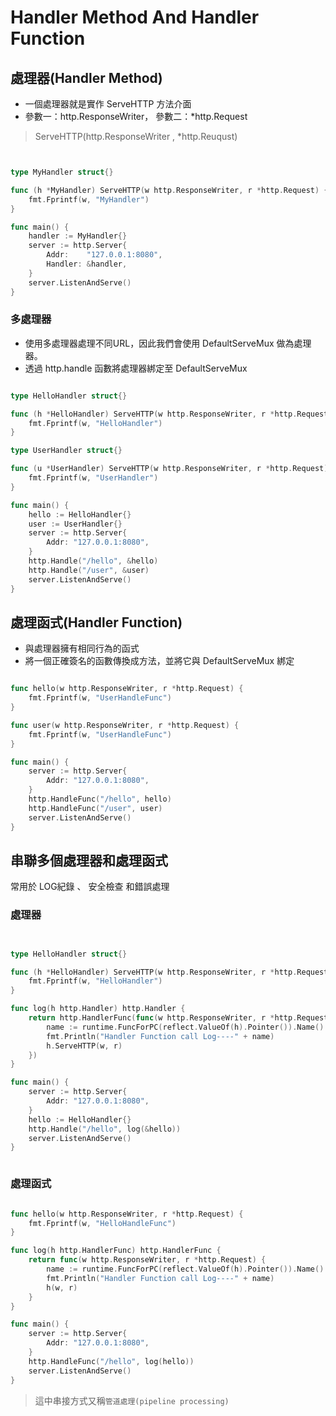 # Handler Method And Handler Function

## 處理器(Handler Method)

* 一個處理器就是實作 ServeHTTP 方法介面
* 參數一：http.ResponseWriter， 參數二：*http.Request

> ServeHTTP(http.ResponseWriter , *http.Reuqust)


```go


type MyHandler struct{}

func (h *MyHandler) ServeHTTP(w http.ResponseWriter, r *http.Request) {
    fmt.Fprintf(w, "MyHandler")
}

func main() {
    handler := MyHandler{}
	server := http.Server{
        Addr:    "127.0.0.1:8080",
		Handler: &handler,
	}
	server.ListenAndServe()
}


```

### 多處理器

* 使用多處理器處理不同URL，因此我們會使用 DefaultServeMux 做為處理器。
* 透過 http.handle 函數將處理器綁定至 DefaultServeMux

```go

type HelloHandler struct{}

func (h *HelloHandler) ServeHTTP(w http.ResponseWriter, r *http.Request) {
	fmt.Fprintf(w, "HelloHandler")
}

type UserHandler struct{}

func (u *UserHandler) ServeHTTP(w http.ResponseWriter, r *http.Request) {
	fmt.Fprintf(w, "UserHandler")
}

func main() {
	hello := HelloHandler{}
	user := UserHandler{}
	server := http.Server{
		Addr: "127.0.0.1:8080",
	}
	http.Handle("/hello", &hello)
	http.Handle("/user", &user)
	server.ListenAndServe()
}

```

## 處理函式(Handler Function)

* 與處理器擁有相同行為的函式
* 將一個正確簽名的函數傳換成方法，並將它與 DefaultServeMux 綁定

```go

func hello(w http.ResponseWriter, r *http.Request) {
	fmt.Fprintf(w, "UserHandleFunc")
}

func user(w http.ResponseWriter, r *http.Request) {
	fmt.Fprintf(w, "UserHandleFunc")
}

func main() {
	server := http.Server{
		Addr: "127.0.0.1:8080",
	}
	http.HandleFunc("/hello", hello)
	http.HandleFunc("/user", user)
	server.ListenAndServe()
}

```

## 串聯多個處理器和處理函式

常用於 LOG紀錄 、 安全檢查 和錯誤處理

### 處理器

```go


type HelloHandler struct{}

func (h *HelloHandler) ServeHTTP(w http.ResponseWriter, r *http.Request) {
	fmt.Fprintf(w, "HelloHandler")
}

func log(h http.Handler) http.Handler {
	return http.HandlerFunc(func(w http.ResponseWriter, r *http.Request) {
		name := runtime.FuncForPC(reflect.ValueOf(h).Pointer()).Name()
		fmt.Println("Handler Function call Log----" + name)
		h.ServeHTTP(w, r)
	})
}

func main() {
	server := http.Server{
		Addr: "127.0.0.1:8080",
	}
	hello := HelloHandler{}
	http.Handle("/hello", log(&hello))
	server.ListenAndServe()
}



```

### 處理函式

```go

func hello(w http.ResponseWriter, r *http.Request) {
	fmt.Fprintf(w, "HelloHandleFunc")
}

func log(h http.HandlerFunc) http.HandlerFunc {
	return func(w http.ResponseWriter, r *http.Request) {
		name := runtime.FuncForPC(reflect.ValueOf(h).Pointer()).Name()
		fmt.Println("Handler Function call Log----" + name)
		h(w, r)
	}
}

func main() {
	server := http.Server{
		Addr: "127.0.0.1:8080",
	}
	http.HandleFunc("/hello", log(hello))
	server.ListenAndServe()
}


```

> 這中串接方式又稱`管道處理(pipeline processing)`